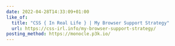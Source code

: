 ```yaml
---
date: 2022-04-28T14:33:09+01:00
like_of:
  title: "CSS { In Real Life } | My Browser Support Strategy"
  url: https://css-irl.info/my-browser-support-strategy/
posting_method: https://monocle.p3k.io/
---
```

